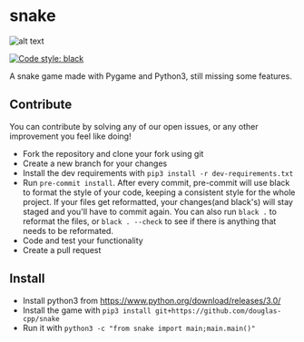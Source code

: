 # snake
![alt text](https://github.com/douglas-cpp/snake/blob/master/snake.png)

[![Code style: black](https://img.shields.io/badge/code%20style-black-000000.svg)](https://github.com/psf/black)

A snake game made with Pygame and Python3, still missing some features.

## Contribute
You can contribute by solving any of our open issues, or  any other improvement you feel like doing!
- Fork the repository and clone your fork using git
- Create a new branch for your changes
- Install the dev requirements with `pip3 install -r dev-requirements.txt`
- Run `pre-commit install`. After every commit, pre-commit will use black to format the style of your code, keeping a consistent style for the whole project. If your files get reformatted, your changes(and black's) will stay staged and you'll have to commit again. You can also run `black .` to reformat the files, or `black . --check` to see if there is anything that needs to be reformated.
- Code and test your functionality 
- Create a pull request

## Install
- Install python3 from https://www.python.org/download/releases/3.0/
- Install the game with `pip3 install git+https://github.com/douglas-cpp/snake`
- Run it with `python3 -c "from snake import main;main.main()"`
